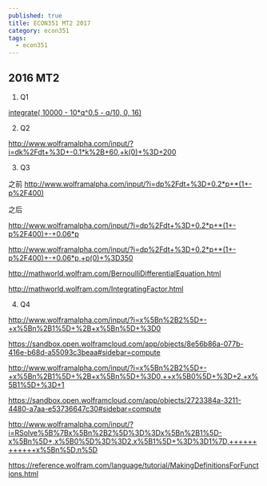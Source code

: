 ```yaml
---
published: true
title: ECON351 MT2 2017
category: econ351
tags:
  - econ351
---
```

## 2016 MT2


1. Q1 

[integrate( 10000 - 10*q^0.5 - q/10, 0, 16)](http://www.wolframalpha.com/input/?i=integrate(+10000+-+10*q%5E0.5+-+q%2F10,+0,+16))

2. Q2

http://www.wolframalpha.com/input/?i=dk%2Fdt+%3D+-0.1*k%2B+60,+k(0)+%3D+200

3. Q3

之前
http://www.wolframalpha.com/input/?i=dp%2Fdt+%3D+0.2*p+*(1+-p%2F400)

之后

http://www.wolframalpha.com/input/?i=dp%2Fdt+%3D+0.2*p+*(1+-p%2F400)+-+0.06*p


http://www.wolframalpha.com/input/?i=dp%2Fdt+%3D+0.2*p+*(1+-p%2F400)+-+0.06*p,+p(0)+%3D350


http://mathworld.wolfram.com/BernoulliDifferentialEquation.html

http://mathworld.wolfram.com/IntegratingFactor.html


4. Q4

http://www.wolframalpha.com/input/?i=x%5Bn%2B2%5D+-+x%5Bn%2B1%5D+%2B+x%5Bn%5D+%3D0

https://sandbox.open.wolframcloud.com/app/objects/8e56b86a-077b-416e-b68d-a55093c3beaa#sidebar=compute


http://www.wolframalpha.com/input/?i=x%5Bn%2B2%5D+-+x%5Bn%2B1%5D+%2B+x%5Bn%5D+%3D0,++x%5B0%5D+%3D+2,+x%5B1%5D+%3D+1


https://sandbox.open.wolframcloud.com/app/objects/2723384a-3211-4480-a7aa-e53736647c30#sidebar=compute


http://www.wolframalpha.com/input/?i=RSolve%5B%7Bx%5Bn%2B2%5D%3D%3Dx%5Bn%2B1%5D-x%5Bn%5D+,x%5B0%5D%3D%3D2,x%5B1%5D+%3D%3D1%7D,++++++++++++x%5Bn%5D,n%5D


https://reference.wolfram.com/language/tutorial/MakingDefinitionsForFunctions.html
